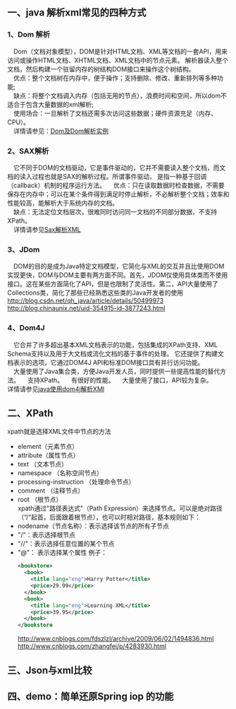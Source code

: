 
## 一、java 解析xml常见的四种方式
### 1、Dom 解析

&emsp;Dom（文档对象模型），DOM是针对HTML文档、XML等文档的一套API，用来访问或操作HTML文档、XHTML文档、XML文档中的节点元素。
解析器读入整个文档，然后构建一个驻留内存的树结构DOM接口来操作这个树结构。  
&emsp;优点：整个文档树在内存中，便于操作；支持删除、修改、重新排列等多种功能;  
&emsp;缺点：将整个文档调入内存（包括无用的节点），浪费时间和空间，所以dom不适合于包含大量数据的xml解析;  
&emsp;使用场合：一旦解析了文档还需多次访问这些数据；硬件资源充足（内存、CPU）。  
&emsp;详情请参见：[Dom及Dom解析实例](http://blog.csdn.net/zp357252539/article/details/48084509)
### 2、SAX解析
&emsp;它不同于DOM的文档驱动，它是事件驱动的，它并不需要读入整个文档，而文档的读入过程也就是SAX的解析过程。所谓事件驱动，
是指一种基于回调（callback）机制的程序运行方法。      &emsp;优点：只在读取数据时检查数据，不需要保存在内存中；可以在某个条件得到满足时停止解析，不必解析整个文档；效率和性能较高，能解析大于系统内存的文档。     
&emsp;缺点：无法定位文档层次，很难同时访问同一文档的不同部分数据，不支持XPath。  
&emsp;详情请参见[Sax解析XML](http://blog.csdn.net/wangkuifeng0118/article/details/7305068)  
### 3、JDom  
&emsp;DOM的目的是成为Java特定文档模型，它简化与XML的交互并且比使用DOM实现更快，DOM与DOM主要有两方面不同。首先，JDOM仅使用具体类而不使用接口。这在某些方面简化了API，但是也限制了灵活性。第二，API大量使用了Collections类，简化了那些已经熟悉这些类的Java开发者的使用
  http://blog.csdn.net/qh_java/article/details/50499973
  http://blog.chinaunix.net/uid-354915-id-3877243.html
### 4、Dom4J
&emsp;它合并了许多超出基本XML文档表示的功能，包括集成的XPath支持、XML Schema支持以及用于大文档或流化文档的基于事件的处理。
它还提供了构建文档表示的选项，它通过DOM4J API和标准DOM接口具有并行访问功能。   
&emsp;大量使用了Java集合类，方便Java开发人员，同时提供一些提高性能的替代方法。
&emsp;支持XPath。
&emsp;有很好的性能。
&emsp;大量使用了接口，API较为复杂。  
详情请参见[java使用dom4j解析XMl](http://blog.csdn.net/yyywyr/article/details/38359049)

## 二、XPath  
xpath就是选择XML文件中节点的方法  
- element（元素节点） 
- attribute（属性节点） 
- text （文本节点）  
- namespace （名称空间节点）  
- processing-instruction （处理命令节点）  
- comment （注释节点）  
- root （根节点）  
xpath通过"路径表达式"（Path Expression）来选择节点。可以是绝对路径（“/”起首，后面跟着根节点），也可以时相对路径，基本规则如下：
- nodename（节点名称）：表示选择该节点的所有子节点
- "/"：表示选择根节点
- "//"：表示选择任意位置的某个节点
- "@"： 表示选择某个属性
  例子：  
  ```XML
  <bookstore>   
    <book>      
      <title lang="eng">Harry Potter</title>       
      <price>29.99</price>    
    </book>     
    <book>   
      <title lang="eng">Learning XML</title>   
      <price>39.95</price>   
    </book>   
  </bookstore    
  ```   
  http://www.cnblogs.com/fdszlzl/archive/2009/06/02/1494836.html
  http://www.cnblogs.com/zhangfei/p/4283930.html   

## 三、Json与xml比较
  
## 四、demo：简单还原Spring iop 的功能
